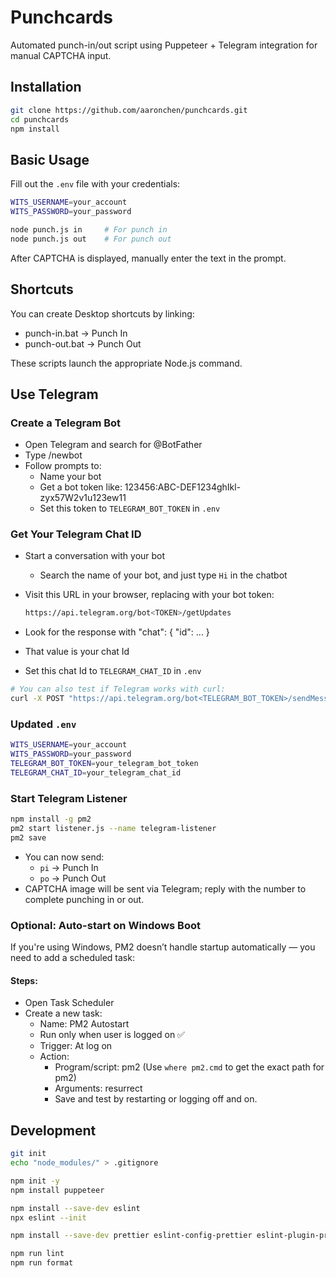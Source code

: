 # Punchcards

Automated punch-in/out script using Puppeteer + Telegram integration for manual CAPTCHA input.


## Installation

```bash
git clone https://github.com/aaronchen/punchcards.git
cd punchcards
npm install
```

## Basic Usage

Fill out the `.env` file with your credentials:

```bash
WITS_USERNAME=your_account
WITS_PASSWORD=your_password
```

```bash
node punch.js in     # For punch in
node punch.js out    # For punch out
```

After CAPTCHA is displayed, manually enter the text in the prompt.

## Shortcuts

You can create Desktop shortcuts by linking:
  - punch-in.bat → Punch In
  - punch-out.bat → Punch Out

These scripts launch the appropriate Node.js command.

## Use Telegram

### Create a Telegram Bot
- Open Telegram and search for @BotFather
- Type /newbot
- Follow prompts to:
  - Name your bot
  - Get a bot token like: 123456:ABC-DEF1234ghIkl-zyx57W2v1u123ew11
  - Set this token to `TELEGRAM_BOT_TOKEN` in `.env`

### Get Your Telegram Chat ID
- Start a conversation with your bot
  - Search the name of your bot, and just type `Hi` in the chatbot
- Visit this URL in your browser, replacing <TOKEN> with your bot token:

  ```bash
  https://api.telegram.org/bot<TOKEN>/getUpdates
  ```
- Look for the response with "chat": { "id": ... }
- That value is your chat Id
- Set this chat Id to `TELEGRAM_CHAT_ID` in `.env`

```bash
# You can also test if Telegram works with curl:
curl -X POST "https://api.telegram.org/bot<TELEGRAM_BOT_TOKEN>/sendMessage" -d chat_id=<TELEGRAM_CHAT_ID> -d text="Hi"
```

### Updated `.env`

```bash
WITS_USERNAME=your_account
WITS_PASSWORD=your_password
TELEGRAM_BOT_TOKEN=your_telegram_bot_token
TELEGRAM_CHAT_ID=your_telegram_chat_id
```

### Start Telegram Listener

```bash
npm install -g pm2
pm2 start listener.js --name telegram-listener
pm2 save
```

- You can now send:
  - `pi` → Punch In
  - `po` → Punch Out
- CAPTCHA image will be sent via Telegram; reply with the number to complete punching in or out.


### Optional: Auto-start on Windows Boot
If you're using Windows, PM2 doesn’t handle startup automatically — you need to add a scheduled task:

#### Steps:
- Open Task Scheduler
- Create a new task:
  - Name: PM2 Autostart
  - Run only when user is logged on ✅
  - Trigger: At log on
  - Action:
    - Program/script: pm2 (Use `where pm2.cmd` to get the exact path for pm2)
    - Arguments: resurrect
    - Save and test by restarting or logging off and on.


## Development

```bash
git init
echo "node_modules/" > .gitignore

npm init -y
npm install puppeteer

npm install --save-dev eslint
npx eslint --init

npm install --save-dev prettier eslint-config-prettier eslint-plugin-prettier

npm run lint
npm run format
```
